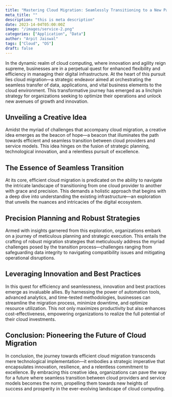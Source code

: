 ```yaml
---
title: "Mastering Cloud Migration: Seamlessly Transitioning to a New Paradigm"
meta_title: ""
description: "this is meta description"
date: 2023-14-04T05:00:00Z
image: "/images/service-2.png"
categories: ["Application", "Data"]
author: "Arpit Jaiswal"
tags: ["Cloud", "OS"]
draft: false
---
```



In the dynamic realm of cloud computing, where innovation and agility reign supreme, businesses are in a perpetual quest for enhanced flexibility and efficiency in managing their digital infrastructure. At the heart of this pursuit lies cloud migration—a strategic endeavor aimed at orchestrating the seamless transfer of data, applications, and vital business elements to the cloud environment. This transformative journey has emerged as a linchpin strategy for organizations seeking to optimize their operations and unlock new avenues of growth and innovation.

## Unveiling a Creative Idea

Amidst the myriad of challenges that accompany cloud migration, a creative idea emerges as the beacon of hope—a beacon that illuminates the path towards efficient and seamless transition between cloud providers and service models. This idea hinges on the fusion of strategic planning, technological innovation, and a relentless pursuit of excellence.

## The Essence of Seamless Transition

At its core, efficient cloud migration is predicated on the ability to navigate the intricate landscape of transitioning from one cloud provider to another with grace and precision. This demands a holistic approach that begins with a deep dive into understanding the existing infrastructure—an exploration that unveils the nuances and intricacies of the digital ecosystem.

## Precision Planning and Robust Strategies

Armed with insights garnered from this exploration, organizations embark on a journey of meticulous planning and strategic execution. This entails the crafting of robust migration strategies that meticulously address the myriad challenges posed by the transition process—challenges ranging from safeguarding data integrity to navigating compatibility issues and mitigating operational disruptions.

## Leveraging Innovation and Best Practices

In this quest for efficiency and seamlessness, innovation and best practices emerge as invaluable allies. By harnessing the power of automation tools, advanced analytics, and time-tested methodologies, businesses can streamline the migration process, minimize downtime, and optimize resource utilization. This not only maximizes productivity but also enhances cost-effectiveness, empowering organizations to realize the full potential of their cloud investments.

## Conclusion: Pioneering the Future of Cloud Migration

In conclusion, the journey towards efficient cloud migration transcends mere technological implementation—it embodies a strategic imperative that encapsulates innovation, resilience, and a relentless commitment to excellence. By embracing this creative idea, organizations can pave the way for a future where seamless transition between cloud providers and service models becomes the norm, propelling them towards new heights of success and prosperity in the ever-evolving landscape of cloud computing.